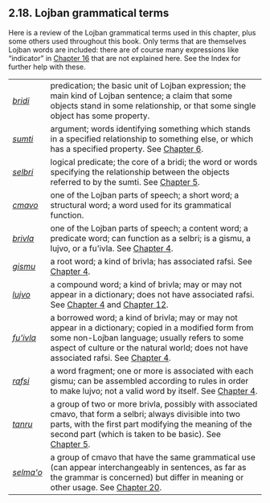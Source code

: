 <a id="section-terms"></a>2.18. <a id="c2s18"></a>Lojban grammatical terms
--------------------------------------------------------------------------

<a id="id-1.3.20.2.1" class="indexterm"></a>Here is a review of the Lojban grammatical terms used in this chapter, plus some others used throughout this book. Only terms that are themselves Lojban words are included: there are of course many expressions like “indicator” in [Chapter 16](../chapter-quantifiers) that are not explained here. See the Index for further help with these.

<table class="vertsep"><colgroup></colgroup><tbody><tr><td><span xml:lang="jbo" class="foreignphrase" lang="jbo"><em xml:lang="jbo" class="foreignphrase" lang="jbo"><a id="id-1.3.20.4.2.1.1.1" class="indexterm"></a><a class="glossterm" href="go01.html#valsi-bridi"><em class="glossterm">bridi</em></a></em></span></td><td><a id="id-1.3.20.4.2.2.1" class="indexterm"></a>predication; the basic unit of Lojban expression; the main kind of Lojban sentence; a claim that some objects stand in some relationship, or that some single object has some property.</td></tr><tr><td><span xml:lang="jbo" class="foreignphrase" lang="jbo"><em xml:lang="jbo" class="foreignphrase" lang="jbo"><a id="id-1.3.20.4.3.1.1.1" class="indexterm"></a><a class="glossterm" href="go01.html#valsi-sumti"><em class="glossterm">sumti</em></a></em></span></td><td><a id="id-1.3.20.4.3.2.1" class="indexterm"></a>argument; words identifying something which stands in a specified relationship to something else, or which has a specified property. See <a class="xref" href="chapter-sumti.html" title="Chapter&nbsp;6.&nbsp;To speak of many things: the Lojban sumti">Chapter&nbsp;6</a>.</td></tr><tr><td><span xml:lang="jbo" class="foreignphrase" lang="jbo"><em xml:lang="jbo" class="foreignphrase" lang="jbo"><a id="id-1.3.20.4.4.1.1.1" class="indexterm"></a><a class="glossterm" href="go01.html#valsi-selbri"><em class="glossterm">selbri</em></a></em></span></td><td><a id="id-1.3.20.4.4.2.1" class="indexterm"></a>logical predicate; the core of a bridi; the word or words specifying the relationship between the objects referred to by the sumti. See <a class="xref" href="chapter-selbri.html" title="Chapter&nbsp;5.&nbsp;“Pretty little girls' school”: the structure of Lojban selbri">Chapter&nbsp;5</a>.</td></tr><tr><td><span xml:lang="jbo" class="foreignphrase" lang="jbo"><em xml:lang="jbo" class="foreignphrase" lang="jbo"><a id="id-1.3.20.4.5.1.1.1" class="indexterm"></a><a class="glossterm" href="go01.html#valsi-cmavo"><em class="glossterm">cmavo</em></a></em></span></td><td><a id="id-1.3.20.4.5.2.1" class="indexterm"></a>one of the Lojban parts of speech; a short word; a structural word; a word used for its grammatical function.</td></tr><tr><td><span xml:lang="jbo" class="foreignphrase" lang="jbo"><em xml:lang="jbo" class="foreignphrase" lang="jbo"><a id="id-1.3.20.4.6.1.1.1" class="indexterm"></a><a class="glossterm" href="go01.html#valsi-brivla"><em class="glossterm">brivla</em></a></em></span></td><td><a id="id-1.3.20.4.6.2.1" class="indexterm"></a>one of the Lojban parts of speech; a content word; a predicate word; can function as a selbri; is a gismu, a lujvo, or a fu'ivla. See <a class="xref" href="chapter-morphology.html" title="Chapter&nbsp;4.&nbsp;The shape of words to come: Lojban morphology">Chapter&nbsp;4</a>.</td></tr><tr><td><span xml:lang="jbo" class="foreignphrase" lang="jbo"><em xml:lang="jbo" class="foreignphrase" lang="jbo"><a id="id-1.3.20.4.7.1.1.1" class="indexterm"></a><a class="glossterm" href="go01.html#valsi-gismu"><em class="glossterm">gismu</em></a></em></span></td><td><a id="id-1.3.20.4.7.2.1" class="indexterm"></a>a root word; a kind of brivla; has associated rafsi. See <a class="xref" href="chapter-morphology.html" title="Chapter&nbsp;4.&nbsp;The shape of words to come: Lojban morphology">Chapter&nbsp;4</a>.</td></tr><tr><td><span xml:lang="jbo" class="foreignphrase" lang="jbo"><em xml:lang="jbo" class="foreignphrase" lang="jbo"><a id="id-1.3.20.4.8.1.1.1" class="indexterm"></a><a class="glossterm" href="go01.html#valsi-lujvo"><em class="glossterm">lujvo</em></a></em></span></td><td><a id="id-1.3.20.4.8.2.1" class="indexterm"></a>a compound word; a kind of brivla; may or may not appear in a dictionary; does not have associated rafsi. See <a class="xref" href="chapter-morphology.html" title="Chapter&nbsp;4.&nbsp;The shape of words to come: Lojban morphology">Chapter&nbsp;4</a> and <a class="xref" href="chapter-lujvo.html" title="Chapter&nbsp;12.&nbsp;Dog house and white house: determining lujvo place structures">Chapter&nbsp;12</a>.</td></tr><tr><td><span xml:lang="jbo" class="foreignphrase" lang="jbo"><em xml:lang="jbo" class="foreignphrase" lang="jbo"><a id="id-1.3.20.4.9.1.1.1" class="indexterm"></a><a class="glossterm" href="go01.html#valsi-fuhivla"><em class="glossterm">fu'ivla</em></a></em></span></td><td><a id="id-1.3.20.4.9.2.1" class="indexterm"></a>a borrowed word; a kind of brivla; may or may not appear in a dictionary; copied in a modified form from some non-Lojban language; usually refers to some aspect of culture or the natural world; does not have associated rafsi. See <a class="xref" href="chapter-morphology.html" title="Chapter&nbsp;4.&nbsp;The shape of words to come: Lojban morphology">Chapter&nbsp;4</a>.</td></tr><tr><td><span xml:lang="jbo" class="foreignphrase" lang="jbo"><em xml:lang="jbo" class="foreignphrase" lang="jbo"><a id="id-1.3.20.4.10.1.1.1" class="indexterm"></a><a class="glossterm" href="go01.html#valsi-rafsi"><em class="glossterm">rafsi</em></a></em></span></td><td><a id="id-1.3.20.4.10.2.1" class="indexterm"></a>a word fragment; one or more is associated with each gismu; can be assembled according to rules in order to make lujvo; not a valid word by itself. See <a class="xref" href="chapter-morphology.html" title="Chapter&nbsp;4.&nbsp;The shape of words to come: Lojban morphology">Chapter&nbsp;4</a>.</td></tr><tr><td><span xml:lang="jbo" class="foreignphrase" lang="jbo"><em xml:lang="jbo" class="foreignphrase" lang="jbo"><a id="id-1.3.20.4.11.1.1.1" class="indexterm"></a><a class="glossterm" href="go01.html#valsi-tanru"><em class="glossterm">tanru</em></a></em></span></td><td><a id="id-1.3.20.4.11.2.1" class="indexterm"></a>a group of two or more brivla, possibly with associated cmavo, that form a selbri; always divisible into two parts, with the first part modifying the meaning of the second part (which is taken to be basic). See <a class="xref" href="chapter-selbri.html" title="Chapter&nbsp;5.&nbsp;“Pretty little girls' school”: the structure of Lojban selbri">Chapter&nbsp;5</a>.</td></tr><tr><td><span xml:lang="jbo" class="foreignphrase" lang="jbo"><em xml:lang="jbo" class="foreignphrase" lang="jbo"><a id="id-1.3.20.4.12.1.1.1" class="indexterm"></a><a class="glossterm" href="go01.html#valsi-selmaho"><em class="glossterm">selma'o</em></a></em></span></td><td><a id="id-1.3.20.4.12.2.1" class="indexterm"></a>a group of cmavo that have the same grammatical use (can appear interchangeably in sentences, as far as the grammar is concerned) but differ in meaning or other usage. See <a class="xref" href="chapter-catalogue.html" title="Chapter&nbsp;20.&nbsp;A catalogue of selma'o">Chapter&nbsp;20</a>.</td></tr></tbody></table>